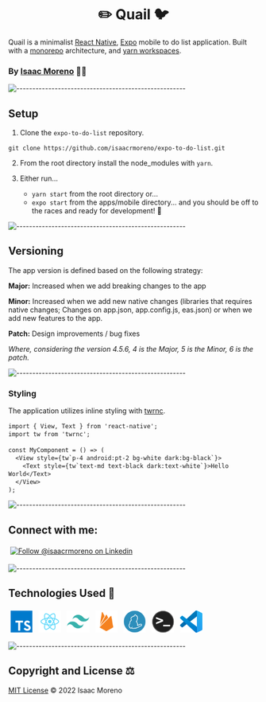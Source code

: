 <h1 align="center"> ✏️ Quail 🐦 </h1>

Quail is a minimalist [React Native](https://reactnative.dev/), [Expo](https://docs.expo.dev/guides/) mobile to do list application. Built with a [monorepo](https://www.atlassian.com/git/tutorials/monorepos) architecture, and [yarn workspaces](https://yarnpkg.com/features/workspaces).

### By [Isaac Moreno](https://www.linkedin.com/in/isaacrmoreno/) 👨‍💻

![-----------------------------------------------------](https://raw.githubusercontent.com/andreasbm/readme/master/assets/lines/rainbow.png)

## Setup

1. Clone the `expo-to-do-list` repository.

```
git clone https://github.com/isaacrmoreno/expo-to-do-list.git
```

2. From the root directory install the node_modules with `yarn`.

3. Either run...

   - `yarn start` from the root directory or...
   - `expo start` from the apps/mobile directory...
     and you should be off to the races and ready for development! 🏇

![-----------------------------------------------------](https://raw.githubusercontent.com/andreasbm/readme/master/assets/lines/rainbow.png)

## Versioning

The app version is defined based on the following strategy:

**Major:** Increased when we add breaking changes to the app

**Minor:** Increased when we add new native changes (libraries that requires native changes; Changes on app.json, app.config.js, eas.json) or when we add new features to the app.

**Patch:** Design improvements / bug fixes

_Where, considering the version 4.5.6, 4 is the Major, 5 is the Minor, 6 is the patch._

![-----------------------------------------------------](https://raw.githubusercontent.com/andreasbm/readme/master/assets/lines/rainbow.png)

### Styling

The application utilizes inline styling with [twrnc](https://github.com/jaredh159/tailwind-react-native-classnames).

```
import { View, Text } from 'react-native';
import tw from 'twrnc';

const MyComponent = () => (
  <View style={tw`p-4 android:pt-2 bg-white dark:bg-black`}>
    <Text style={tw`text-md text-black dark:text-white`}>Hello World</Text>
  </View>
);
```

![-----------------------------------------------------](https://raw.githubusercontent.com/andreasbm/readme/master/assets/lines/rainbow.png)

## Connect with me:

<a href="https://www.linkedin.com/in/isaacrmoreno/">
<img src=https://external-content.duckduckgo.com/iu/?u=https%3A%2F%2Fmyclouddoor.com%2Fwp-content%2Fuploads%2F2019%2F11%2FLinkedin-logo.png&f=1&nofb=1  height="40" style="vertical-align:top; margin:4px" alt="Follow @isaacrmoreno on Linkedin"> 
</a>

![-----------------------------------------------------](https://raw.githubusercontent.com/andreasbm/readme/master/assets/lines/rainbow.png)

## Technologies Used 💾

<div>

<img src="https://raw.githubusercontent.com/devicons/devicon/master/icons/typescript/typescript-original.svg" alt="TypeScipt" height="45" style="vertical-align:top; margin:4px">
<img src="https://raw.githubusercontent.com/github/explore/80688e429a7d4ef2fca1e82350fe8e3517d3494d/topics/react/react.png" alt="React" height="45" style="vertical-align:top; margin:4px">
<img src="https://raw.githubusercontent.com/devicons/devicon/master/icons/tailwindcss/tailwindcss-plain.svg" alt="Tailwind CSS" height="45" style="vertical-align:top; margin:4px">
<img src="https://raw.githubusercontent.com/devicons/devicon/master/icons/firebase/firebase-plain.svg" alt="Firebase" height="45" style="vertical-align:top; margin:4px">
<img src="https://raw.githubusercontent.com/devicons/devicon/master/icons/yarn/yarn-original.svg" alt="Yarn" height="45" style="vertical-align:top; margin:4px">
<img src="https://raw.githubusercontent.com/github/explore/80688e429a7d4ef2fca1e82350fe8e3517d3494d/topics/terminal/terminal.png" alt="Terminal" height="45" style="vertical-align:top; margin:4px">
<img src="https://raw.githubusercontent.com/github/explore/80688e429a7d4ef2fca1e82350fe8e3517d3494d/topics/visual-studio-code/visual-studio-code.png" alt="VS Code" height="45" style="vertical-align:top; margin:4px">
</div>

![-----------------------------------------------------](https://raw.githubusercontent.com/andreasbm/readme/master/assets/lines/rainbow.png)

<h2>Copyright and License ⚖️</h2>

[MIT License](license) &copy; 2022 Isaac Moreno
